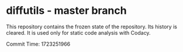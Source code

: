 # diffutils - master branch

This repository contains the frozen state of the repository.
Its history is cleared. It is used only for static code
analysis with Codacy.

Commit Time: 1723251966